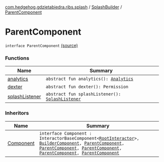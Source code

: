 [com.hedgehog.gdzietabiedra.ribs.splash](../../index.md) / [SplashBuilder](../index.md) / [ParentComponent](./index.md)

# ParentComponent

`interface ParentComponent` [(source)](https://github.com/asvid/GdzieTaBiedra/tree/master/app/src/main/java/com/hedgehog/gdzietabiedra/ribs/splash/SplashBuilder.kt#L49)

### Functions

| Name | Summary |
|---|---|
| [analytics](analytics.md) | `abstract fun analytics(): `[`Analytics`](../../../com.hedgehog.gdzietabiedra.utils.analytics/-analytics/index.md) |
| [dexter](dexter.md) | `abstract fun dexter(): Permission` |
| [splashListener](splash-listener.md) | `abstract fun splashListener(): `[`SplashListener`](../../-splash-listener/index.md) |

### Inheritors

| Name | Summary |
|---|---|
| [Component](../../../com.hedgehog.gdzietabiedra.ribs/-root-builder/-component/index.md) | `interface Component : InteractorBaseComponent<`[`RootInteractor`](../../../com.hedgehog.gdzietabiedra.ribs/-root-interactor/index.md)`>, `[`BuilderComponent`](../../../com.hedgehog.gdzietabiedra.ribs/-root-builder/-builder-component/index.md)`, `[`ParentComponent`](../../../com.hedgehog.gdzietabiedra.ribs.bottomnav/-bottom-nav-builder/-parent-component/index.md)`, `[`ParentComponent`](../../../com.hedgehog.gdzietabiedra.ribs.bottomnav.shopslist/-shops-list-builder/-parent-component/index.md)`, `[`ParentComponent`](../../../com.hedgehog.gdzietabiedra.ribs.bottomnav.map/-map-builder/-parent-component/index.md)`, `[`ParentComponent`](../../../com.hedgehog.gdzietabiedra.ribs.bottomnav.settings/-settings-builder/-parent-component/index.md)`, `[`ParentComponent`](./index.md) |
